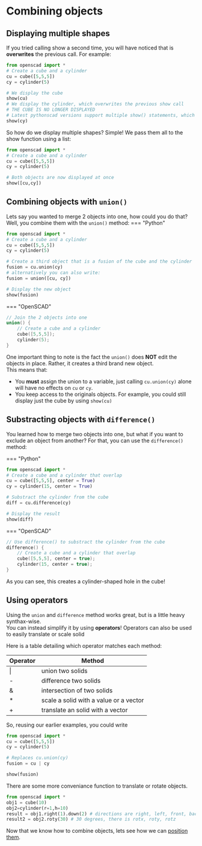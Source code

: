 # Combining objects

## Displaying multiple shapes

If you tried calling show a second time, you will have noticed that is **overwrites** the previous call.
For example:
```py
from openscad import *
# Create a cube and a cylinder
cu = cube([5,5,5])
cy = cylinder(5)

# We display the cube
show(cu)
# We display the cylinder, which overwrites the previous show call
# THE CUBE IS NO LONGER DISPLAYED
# Latest pythonscad versions support multiple show() statements, which will all implicitely union
show(cy)
```

So how do we display multiple shapes?
Simple! We pass them all to the show function using a list:
```py
from openscad import *
# Create a cube and a cylinder
cu = cube([5,5,5])
cy = cylinder(5)

# Both objects are now displayed at once
show([cu,cy])
```


## Combining objects with `union()`
Lets say you wanted to merge 2 objects into one, how could you do that?
Well, you combine them with the `union()` method:
=== "Python"

```py
from openscad import *
# Create a cube and a cylinder
cu = cube([5,5,5])
cy = cylinder(5)

# Create a third object that is a fusion of the cube and the cylinder
fusion = cu.union(cy)
# alternatively you can also write:
fusion = union([cu, cy])

# Display the new object
show(fusion)
```

=== "OpenSCAD"

```c++
// Join the 2 objects into one
union() {    
    // Create a cube and a cylinder
    cube([5,5,5]);
    cylinder(5);
}
```

One important thing to note is the fact the `union()` does **NOT** edit the objects in place. Rather, it creates a third brand new object.  
This means that:

- You **must** assign the union to a variable, just calling `cu.union(cy)` alone will have no effects on `cu` or `cy`.
- You keep access to the originals objects. For example, you could still display just the cube by using `show(cu)`

## Substracting objects with `difference()`
You learned how to merge two objects into one, but what if you want to exclude an object from another?
For that, you can use the `difference()` method:

=== "Python"

```py
from openscad import *
# Create a cube and a cylinder that overlap
cu = cube([5,5,5], center = True)
cy = cylinder(15, center = True)

# Substract the cylinder from the cube
diff = cu.difference(cy)

# Display the result
show(diff)
```

=== "OpenSCAD"

```c++
// Use difference() to substract the cylinder from the cube
difference() {
    // Create a cube and a cylinder that overlap
    cube([5,5,5], center = true);
    cylinder(15, center = true);
}
```


As you can see, this creates a cylinder-shaped hole in the cube!

## Using operators
Using the `union` and `difference` method works great, but is a little heavy synthax-wise.  
You can instead simplify it by using **operators**!
Operators can also be used to easily translate or scale solid

Here is a table detailing which operator matches each method:

| Operator | Method                                  |
| -------- | --------------------------------------- |
| \|        | union two solids                        |
| -        | difference two solids                   |
| &        | intersection of two solids              |
| *        | scale a solid with a value or a vector  |
| +        | translate an solid with a vector        |

So, reusing our earlier examples, you could write
```py
from openscad import *
cu = cube([5,5,5])
cy = cylinder(5)

# Replaces cu.union(cy)
fusion = cu | cy

show(fusion)
```

There are some more conveniance function to translate or rotate objects.

```py
from openscad import *
obj1 = cube(10)
obj2=cylinder(r=1,h=10)
result = obj1.right(1).down(2) # directions are right, left, front, back, up, down
result2 = obj2.roty(30) # 30 degrees, there is rotx, roty, rotz
```

Now that we know how to combine objects, lets see how we can [position them](./positioning_objects.md).

